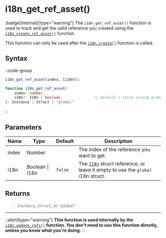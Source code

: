 # i18n_get_ref_asset()

:badge[Internal]{type="warning"} The `i18n_get_ref_asset()` function is used to track and get the valid reference you created using the [`i18n_create_ref_asset()`](/v1/api-reference/functions/i18n-create-ref-asset) function. 

This function can only be used after the [`i18n_create()`](/v1/api-reference/functions/i18n-create) function is called.

## Syntax

::code-group
```js [Usage]
i18n_get_ref_asset(index, [i18n]);
```

```ts [Signature]
function i18n_get_ref_asset(
    index: number,
    i18n?: I18n | boolean               // default = false (using global i18n struct)
): Instance | Struct | "global"
```
::

## Parameters

| Name        | Type              | Default      | Description |
|-------------|-------------------|--------------|-------------|
| index       | Number            |              | The index of the reference you want to get. |
| i18n        | Boolean \| I18n | `false`      | The [`I18n`](/v1/api-reference/functions/i18n-create) struct reference, or leave it empty to use the `global` i18n struct. |

## Returns

> `Instance`, `Struct`, or `"global"`

---

::alert{type="warning"}
**This function is used internally by the** [`i18n_update_refs()`](/v1/api-reference/functions/i18n-update-refs) **function. You don't need to use this function directly, unless you know what you're doing.**
::
